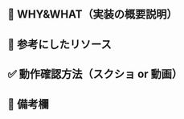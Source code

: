 ## 🤔 WHY&WHAT（実装の概要説明）
<!--
このプルリクエストの目的と変更内容があれば以下のように簡潔に説明してください 例：

【WHY - 背景・目的】
- ログイン失敗時のエラーメッセージが分かりにくいというユーザーフィードバックへの対応
- モバイル表示時のパフォーマンス改善

【WHAT - 変更内容】
- エラーメッセージをより具体的な内容に変更
- 画像の遅延読み込み実装によるロード時間短縮
-->


## 📝 参考にしたリソース
<!--
関連する Issue や参考資料などがあれば記載してください
-->


## ✅ 動作確認方法（スクショ or 動画）
<!--
この変更の動作確認方法を簡潔に記載してください。もしくは、変更の前後や、動作確認のスクリーンショットがあれば添付してください
-->


## 💬 備考欄
<!--
その他記載したい項目があれば、ここに記載してください
-->

